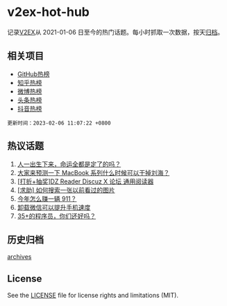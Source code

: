 # v2ex-hot-hub

 记录[V2EX](https://www.v2ex.com/)从 2021-01-06 日至今的热门话题。每小时抓取一次数据，按天[归档](archives)。
 
 ## 相关项目

- [GitHub热榜](https://github.com/snaildev/github-hot-hub)
- [知乎热榜](https://github.com/snaildev/zhihu-hot-hub)
- [微博热榜](https://github.com/snaildev/weibo-hot-hub)
- [头条热榜](https://github.com/snaildev/toutiao-hot-hub)
- [抖音热榜](https://github.com/snaildev/douyin-hot-hub)


 `更新时间：2023-02-06 11:07:22 +0800`

## 热议话题

1. [人一出生下来，命运全都是定了的吗？](https://www.v2ex.com/t/913472)
1. [大家来预测一下 MacBook 系列什么时候可以干掉刘海？](https://www.v2ex.com/t/913314)
1. [[打折+抽奖]DZ Reader Discuz X 论坛 通用阅读器](https://www.v2ex.com/t/913297)
1. [[求助] 如何搜索一张以前看过的图片](https://www.v2ex.com/t/913386)
1. [今年怎么赚一辆 911？](https://www.v2ex.com/t/913358)
1. [卸载微信可以提升手机速度](https://www.v2ex.com/t/913374)
1. [35+的程序员，你们还好吗？](https://www.v2ex.com/t/913468)

## 历史归档

[archives](archives)

## License

See the [LICENSE](LICENSE) file for license rights and limitations (MIT).
